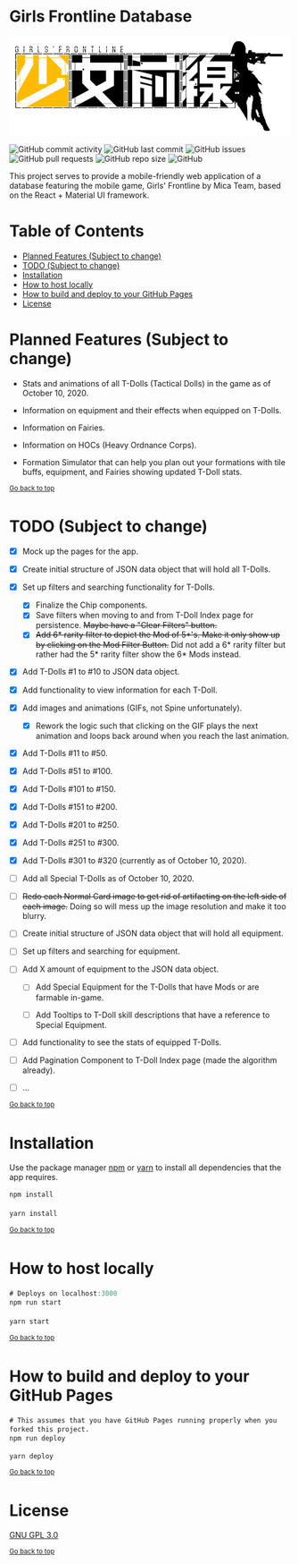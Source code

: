 # Girls Frontline Database

![Girls' Frontline](/src/images/logo.png)

![GitHub commit activity](https://img.shields.io/github/commit-activity/m/steve1316/gfl-database?logo=GitHub) ![GitHub last commit](https://img.shields.io/github/last-commit/steve1316/gfl-database?logo=GitHub) ![GitHub issues](https://img.shields.io/github/issues/steve1316/gfl-database?logo=GitHub) ![GitHub pull requests](https://img.shields.io/github/issues-pr/steve1316/gfl-database?logo=GitHub) ![GitHub repo size](https://img.shields.io/github/repo-size/steve1316/gfl-database?logo=GitHub) ![GitHub](https://img.shields.io/github/license/steve1316/gfl-database?logo=GitHub)

This project serves to provide a mobile-friendly web application of a database featuring the mobile game, Girls' Frontline by Mica Team, based on the React + Material UI framework.

# Table of Contents

- [Planned Features (Subject to change)](<#planned-features-(subject-to-change)>)
- [TODO (Subject to change)](<#todo-(subject-to-change)>)
- [Installation](#installation)
- [How to host locally](#how-to-host-locally)
- [How to build and deploy to your GitHub Pages](#how-to-build-and-deploy-to-your-github-pages)
- [License](#license)

# Planned Features (Subject to change)

- Stats and animations of all T-Dolls (Tactical Dolls) in the game as of October 10, 2020.

- Information on equipment and their effects when equipped on T-Dolls.

- Information on Fairies.

- Information on HOCs (Heavy Ordnance Corps).

- Formation Simulator that can help you plan out your formations with tile buffs, equipment, and Fairies showing updated T-Doll stats.

<sup><a href="#girls-frontline-database">Go back to top</a></sup>

# TODO (Subject to change)

- [x] Mock up the pages for the app.

- [x] Create initial structure of JSON data object that will hold all T-Dolls.

- [x] Set up filters and searching functionality for T-Dolls.

  - [x] Finalize the Chip components.
  - [x] Save filters when moving to and from T-Doll Index page for persistence. ~~Maybe have a "Clear Filters" button.~~
  - [x] ~~Add 6* rarity filter to depict the Mod of 5*'s. Make it only show up by clicking on the Mod Filter Button.~~ Did not add a 6* rarity filter but rather had the 5* rarity filter show the 6\* Mods instead.

- [x] Add T-Dolls #1 to #10 to JSON data object.

- [x] Add functionality to view information for each T-Doll.

- [x] Add images and animations (GIFs, not Spine unfortunately).

  - [x] Rework the logic such that clicking on the GIF plays the next animation and loops back around when you reach the last animation.

- [x] Add T-Dolls #11 to #50.

- [x] Add T-Dolls #51 to #100.

- [x] Add T-Dolls #101 to #150.

- [x] Add T-Dolls #151 to #200.

- [x] Add T-Dolls #201 to #250.

- [x] Add T-Dolls #251 to #300.

- [x] Add T-Dolls #301 to #320 (currently as of October 10, 2020).

- [ ] Add all Special T-Dolls as of October 10, 2020.

- [ ] ~~Redo each Normal Card image to get rid of artifacting on the left side of each image.~~ Doing so will mess up the image resolution and make it too blurry.

- [ ] Create initial structure of JSON data object that will hold all equipment.

- [ ] Set up filters and searching for equipment.

- [ ] Add X amount of equipment to the JSON data object.

  - [ ] Add Special Equipment for the T-Dolls that have Mods or are farmable in-game.

  - [ ] Add Tooltips to T-Doll skill descriptions that have a reference to Special Equipment.

- [ ] Add functionality to see the stats of equipped T-Dolls.

- [ ] Add Pagination Component to T-Doll Index page (made the algorithm already).

- [ ] ...

<sup><a href="#girls-frontline-database">Go back to top</a></sup>

# Installation

Use the package manager [npm](https://www.npmjs.com/get-npm) or [yarn](https://yarnpkg.com/getting-started/install) to install all dependencies that the app requires.

```javascript
npm install

yarn install
```

<sup><a href="#girls-frontline-database">Go back to top</a></sup>

# How to host locally

```javascript
# Deploys on localhost:3000
npm run start

yarn start
```

<sup><a href="#girls-frontline-database">Go back to top</a></sup>

# How to build and deploy to your GitHub Pages

```ssh
# This assumes that you have GitHub Pages running properly when you forked this project.
npm run deploy

yarn deploy
```

<sup><a href="#girls-frontline-database">Go back to top</a></sup>

# License

[GNU GPL 3.0](https://choosealicense.com/licenses/gpl-3.0/)

<sup><a href="#girls-frontline-database">Go back to top</a></sup>
